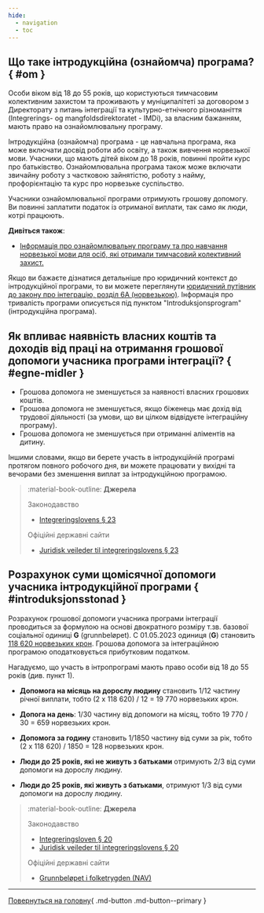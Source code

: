 ```yaml
---
hide:
  - navigation
  - toc
---
```


## Що таке інтродукційна (ознайомча) програма? { #om }
Особи віком від 18 до 55 років, що користуються тимчасовим колективним захистом та проживають у муніципалітеті за договором з Директорату з питань інтеграції та культурно-етнічного різноманіття (Integrerings- og mangfoldsdirektoratet - IMDi), за власним бажанням, мають право на ознайомлювальну програму.

Інтродукційна (ознайомча) програма - це навчальна програма, яка може включати досвід роботи або освіту, а також вивчення норвезької мови. Учасники, що мають дітей віком до 18 років, повинні пройти курс про батьківство. Ознайомлювальна програма також може включати звичайну роботу з частковою зайнятістю, роботу з найму, профорієнтацію та курс про норвезьке суспільство. 

Учасники ознайомлювальної програми отримують грошову допомогу. Ви повинні заплатити податок із отриманої виплати, так само як люди, котрі працюють.

__Дивіться також__:

- [Інформація про ознайомлювальну програму та про навчання норвезької мови для осіб, які отримали тимчасовий колективний захист.](https://www.nyinorge.no/uk/introduction-programme/)

Якщо ви бажаєте дізнатися детальніше про юридичний контекст до інтродукційної програми, то ви можете переглянути [юридичний путівник до закону про інтеграцію, розділ 6А (норвезькою)](https://www.imdi.no/kvalifisering/regelverk/juridisk-veileder-til-integreringslovens-midlertidige-kapittel-6a/). Інформація про тривалість програми описується під пунктом "Introduksjonsprogram" (інтродукційна програма).

## Як впливає наявність власних коштів та доходів від праці на отримання грошової допомоги учасника програми інтеграції? { #egne-midler }

- Грошова допомога не зменшується за наявності власних грошових коштів.
- Грошова допомога не зменшується, якщо біженець має дохід від трудової діяльності (за умови, що ви цілком відвідуєте інтеграційну програму).
- Грошова допомога не зменшується при отриманні аліментів на дитину.

Іншими словами, якщо ви берете участь в інтродукційній програмі протягом повного робочого дня, ви можете працювати у вихідні та вечорами без зменшення виплат за інтродукційною програмою.

> :material-book-outline: __Джерела__
>
> Законодавство
>
> - [Integreringslovens § 23](https://lovdata.no/lov/2020-11-06-127/§23)
> 
> Офіційні державні сайти
> 
> - [Juridisk veileder til integreringslovens § 23](https://www.imdi.no/kvalifisering/regelverk/juridisk-veileder-til-integreringsloven/kapittel-5-introduksjonsstonad/)

## Розрахунок суми щомісячної допомоги учасника інтродукційної програми { #introduksjonsstonad }
Розрахунок грошової допомоги учасника програми інтеграції проводиться за формулою на основі двократного розміру т.зв. базової соціальної одиниці __G__ (grunnbeløpet). C 01.05.2023 одиниця (__G__) становить [118 620 норвезьких крон](https://www.nav.no/grunnbelopet). Грошова допомога за інтеграційною програмою оподатковується прибутковим податком.

Нагадуємо, що участь в інтропрограмі мають право особи від 18 до 55 років (див. пункт 1).

- __Допомога на місяць на дорослу людину__ становить 1/12 частину річної виплати, тобто (2 х 118 620) / 12 = 19 770 норвезьких крон.

- __Допога на день__: 1/30 частину від допомоги на місяц, тобто 19 770 / 30 = 659 норвезьких крон.

- __Допомога за годину__ становить 1/1850 частину від суми за рік, тобто (2 х 118 620) / 1850 = 128 норвезьких крон.

- __Люди до 25 років, які не живуть з батьками__ отримують 2/3 від суми допомоги на дорослу людину.

- __Люди до 25 років, які  живуть з батьками__, отримуют 1/3 від суми допомоги на дорослу людину.

> :material-book-outline: __Джерела__
>
> Законодавство
> 
> - [Integreringsloven § 20](https://lovdata.no/lov/2020-11-06-127/§20)
> - [Juridisk veileder til integreringslovens § 20](https://www.imdi.no/kvalifisering/regelverk/juridisk-veileder-til-integreringsloven/kapittel-5-introduksjonsstonad/)
> 
> Офіційні державні сайти
> 
> - [Grunnbeløpet i folketrygden (NAV)](https://www.nav.no/grunnbelopet)

---

[Повернуться на головну](index.md){ .md-button .md-button--primary }
